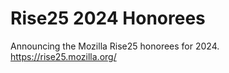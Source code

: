 # Rise25 2024 Honorees
Announcing the Mozilla Rise25 honorees for 2024.
https://rise25.mozilla.org/
